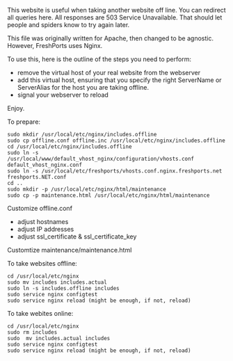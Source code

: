 This website is useful when taking another website off line.
You can redirect all queries here.  All responses are 
503 Service Unavailable.  That should let people and spiders
know to try again later.

This file was originally written for Apache, then changed to be
agnostic. However, FreshPorts uses Nginx.

To use this, here is the outline of the steps you need to perform:

* remove the virtual host of your real website from the webserver
* add this virtual host, ensuring that you specify the right
  ServerName or ServerAlias for the host you are taking offline.
* signal your webserver to reload

Enjoy.

To prepare:

```
sudo mkdir /usr/local/etc/nginx/includes.offline
sudo cp offline.conf offline.inc /usr/local/etc/nginx/includes.offline
cd /usr/local/etc/nginx/includes.offline
sudo ln -s  /usr/local/www/default_vhost_nginx/configuration/vhosts.conf default_vhost_nginx.conf
sudo ln -s /usr/local/etc/freshports/vhosts.conf.nginx.freshports.net    freshports.NET.conf
cd ..
sudo mkdir -p /usr/local/etc/nginx/html/maintenance
sudo cp -p maintenance.html /usr/local/etc/nginx/html/maintenance
```

Customize offline.conf
* adjust hostnames 
* adjust IP addresses
* adjust ssl_certificate & ssl_certificate_key

Customtize maintenance/maintenance.html

To take websites offline:

```
cd /usr/local/etc/nginx
sudo mv includes includes.actual
sudo ln -s includes.offline includes
sudo service nginx configtest
sudo service nginx reload (might be enough, if not, reload)
```

To take webites online:

```
cd /usr/local/etc/nginx
sudo rm includes
sudo  mv includes.actual includes
sudo service nginx configtest
sudo service nginx reload (might be enough, if not, reload)
```
